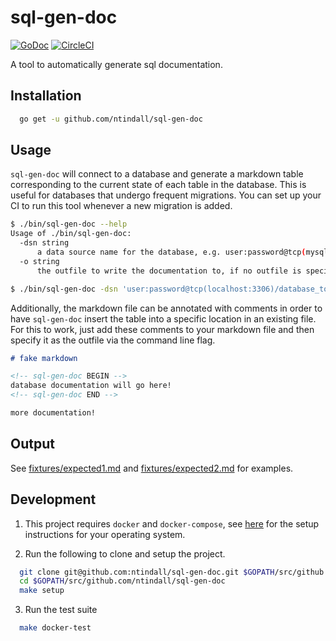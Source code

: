 # sql-gen-doc
[![GoDoc](https://godoc.org/github.com/ntindall/sql-gen-doc?status.svg)](https://godoc.org/github.com/ntindall/sql-gen-doc) [![CircleCI](https://circleci.com/gh/ntindall/sql-gen-doc.svg?style=svg)](https://circleci.com/gh/ntindall/sql-gen-doc)

A tool to automatically generate sql documentation.

## Installation
```sh
  go get -u github.com/ntindall/sql-gen-doc
```

## Usage

`sql-gen-doc` will connect to a database and generate a markdown table
corresponding to the current state of each table in the database. This is useful
for databases that undergo frequent migrations. You can set up your CI to run
this tool whenever a new migration is added.

```sh
$ ./bin/sql-gen-doc --help
Usage of ./bin/sql-gen-doc:
  -dsn string
      a data source name for the database, e.g. user:password@tcp(mysql:3306)/database_name
  -o string
      the outfile to write the documentation to, if no outfile is specified, the output is written to stdout

$ ./bin/sql-gen-doc -dsn 'user:password@tcp(localhost:3306)/database_to_generate' -out outfile.md
```

Additionally, the markdown file can be annotated with comments in order to have
`sql-gen-doc` insert the table into a specific location in an existing file. For this
to work, just add these comments to your markdown file and then specify it as the
outfile via the command line flag.

```markdown
# fake markdown

<!-- sql-gen-doc BEGIN -->
database documentation will go here!
<!-- sql-gen-doc END -->

more documentation!
```

## Output

See [fixtures/expected1.md](fixtures/expected1.md) and [fixtures/expected2.md](fixtures/expected2.md) for examples.

## Development

1. This project requires `docker` and `docker-compose`, see [here](https://docs.docker.com/compose/install/)
   for the setup instructions for your operating system.

2. Run the following to clone and setup the project.

  ```sh
    git clone git@github.com:ntindall/sql-gen-doc.git $GOPATH/src/github.com/ntindall/sql-gen-doc
    cd $GOPATH/src/github.com/ntindall/sql-gen-doc
    make setup
  ```

3. Run the test suite

  ```sh
    make docker-test
  ```